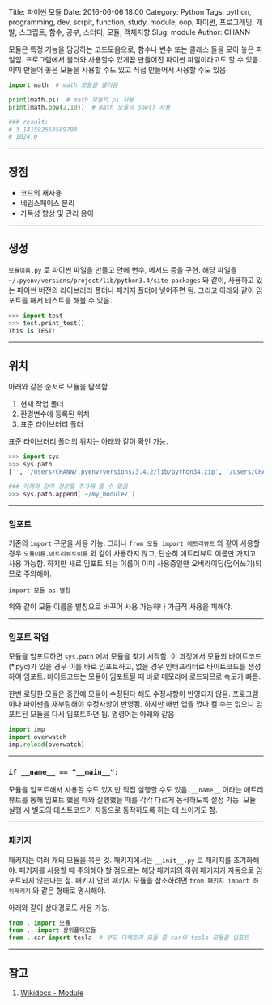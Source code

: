 Title: 파이썬 모듈
Date: 2016-06-06 18:00
Category: Python
Tags: python, programming, dev, scrpit, function, study, module, oop, 파이썬, 프로그래밍, 개발, 스크립트, 함수, 공부, 스터디, 모듈, 객체지향
Slug: module
Author: CHANN
<!--Summary: -->
모듈은 특정 기능을 담당하는 코드모음으로, 함수나 변수 또는 클래스 들을 모아 놓은 파일임. 프로그램에서 불러와 사용할수 있게끔 만들어진 파이썬 파일이라고도 할 수 있음. 이미 만들어 놓은 모듈을 사용할 수도 있고 직접 만들어서 사용할 수도 있음.

```python
import math  # math 모듈을 불러옴

print(math.pi)  # math 모듈의 pi 사용
print(math.pow(2,10))  # math 모듈의 pow() 사용

### result:
# 3.141592653589793
# 1024.0
```

------

## 장점
- 코드의 재사용
- 네임스페이스 분리
- 가독성 향상 및 관리 용이

------

## 생성
`모듈이름.py` 로 파이썬 파일을 만들고 안에 변수, 메서드 등을 구현. 해당 파일을  `~/.pyenv/versions/project/lib/python3.4/site-packages` 와 같이, 사용하고 있는 파이썬 버전의 라이브러리 폴더나 패키지 폴더에 넣어주면 됨. 그리고 아래와 같이 임포트를 해서 테스트를 해볼 수 있음.

```python
>>> import test
>>> test.print_test()
This is TEST!
```

------

## 위치
아래와 같은 순서로 모듈을 탐색함.

1. 현재 작업 폴더
2. 환경변수에 등록된 위치
3. 표준 라이브러리 폴더

표준 라이브러리 폴더의 위치는 아래와 같이 확인 가능.

```python
>>> import sys
>>> sys.path
['', '/Users/CHANN/.pyenv/versions/3.4.2/lib/python34.zip', '/Users/CHANN/.pyenv/versions/3.4.2/lib/python3.4', '/Users/CHANN/.pyenv/versions/3.4.2/lib/python3.4/plat-darwin', '/Users/CHANN/.pyenv/versions/3.4.2/lib/python3.4/lib-dynload', '/Users/CHANN/.pyenv/versions/pelican/lib/python3.4/site-packages']

### 아래와 같이 경로를 추가해 줄 수 있음
>>> sys.path.append('~/my_module/')
```

------

### 임포트
기존의 `import` 구문을 사용 가능. 그러나 `from 모듈 import 애트리뷰트` 와 같이 사용할 경우 `모듈이름.애트리뷰트이름` 와 같이 사용하지 않고, 단순히 애트리뷰트 이름만 가지고 사용 가능함. 하지만 새로 임포트 되는 이름이 이미 사용중일땐 오버라이딩(덮어쓰기)되므로 주의해야.

`import 모듈 as 별칭`

위와 같이 모듈 이름을 별칭으로 바꾸어 사용 가능하나 가급적 사용을 피해야.

------

### 임포트 작업
모듈을 임포트하면 `sys.path` 에서 모듈을 찾기 시작함. 이 과정에서 모듈의 바이트코드(*.pyc)가 있을 경우 이를 바로 임포트하고, 없을 경우 인터프리터로 바이트코드를 생성하여 임포트. 바이트코드는 모듈이 임포트될 때 바로 메모리에 로드되므로 속도가 빠름. 

한번 로딩한 모듈은 중간에 모듈이 수정된다 해도 수정사항이 반영되지 않음. 프로그램이나 파이썬을 재부팅해야 수정사항이 반영됨. 하지만 매번 앱을 껐다 켤 수는 없으니 임포트된 모듈을 다시 임포트하면 됨. 명령어는 아래와 같음

```python
import imp
import overwatch
imp.reload(overwatch)
```

------

### `if __name__ == "__main__":`
모듈을 임포트해서 사용할 수도 있지만 직접 실행할 수도 있음. `__name__` 이라는 애트리뷰트를 통해 임포트 했을 때와 실행했을 때를 각각 다르게 동작하도록 설정 가능. 모듈 실행 시 별도의 테스트코드가 자동으로 동작하도록 하는 데 쓰이기도 함.

------

### 패키지
패키지는 여러 개의 모듈을 묶은 것. 패키지에서는 `__init__.py` 로 패키지를 초기화해야. 패키지를 사용할 때 주의해야 할 점으로는 해당 패키지의 하위 패키지가 자동으로 임포트되지 않는다는 점. 패키지 안의 패키지 모듈을 참조하려면 `from 패키지 import 하위패키지` 와 같은 형태로 명시해야.

아래와 같이 상대경로도 사용 가능.

```python
from . import 모듈
from .. import 상위폴더모듈
from ..car import tesla  # 부모 디렉토리 모듈 중 car의 tesla 모듈을 임포트
```

------

## 참고
1. [Wikidocs - Module](https://wikidocs.net/29)